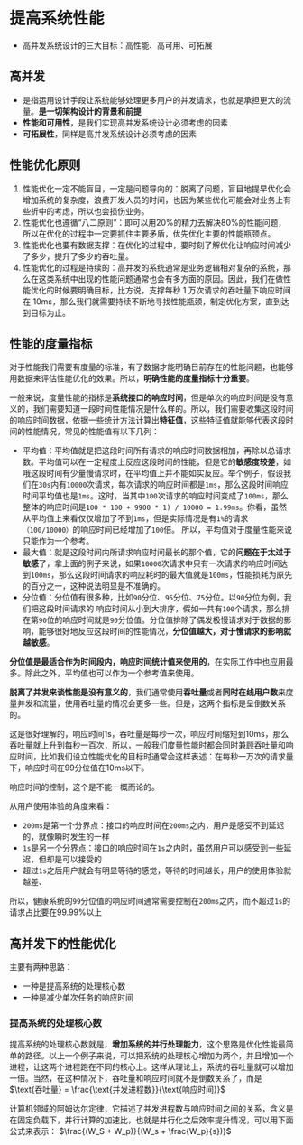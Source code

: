 # 提高系统性能

- 高并发系统设计的三大目标：高性能、高可用、可拓展

## 高并发

- 是指运用设计手段让系统能够处理更多用户的并发请求，也就是承担更大的流量。**是一切架构设计的背景和前提**
- **性能和可用性**，是我们实现高并发系统设计必须考虑的因素
- **可拓展性**，同样是高并发系统设计必须考虑的因素

## 性能优化原则

1. 性能优化一定不能盲目，一定是问题导向的：脱离了问题，盲目地提早优化会增加系统的复杂度，浪费开发人员的时间，也因为某些优化可能会对业务上有些折中的考虑，所以也会损伤业务。
2. 性能优化也遵循“八二原则”：即可以用20%的精力去解决80%的性能问题，所以在优化的过程中一定要抓住主要矛盾，优先优化主要的性能瓶颈点。
3. 性能优化也要有数据支撑：在优化的过程中，要时刻了解优化让响应时间减少了多少，提升了多少的吞吐量。
4. 性能优化的过程是持续的：高并发的系统通常是业务逻辑相对复杂的系统，那么在这类系统中出现的性能问题通常也会有多方面的原因。因此，我们在做性能优化的时候要明确目标，比方说，支撑每秒 1 万次请求的吞吐量下响应时间在 10ms，那么我们就需要持续不断地寻找性能瓶颈，制定优化方案，直到达到目标为止。

## 性能的度量指标

对于性能我们需要有度量的标准，有了数据才能明确目前存在的性能问题，也能够用数据来评估性能优化的效果。所以，**明确性能的度量指标十分重要**。

一般来说，度量性能的指标是**系统接口的响应时间**，但是单次的响应时间是没有意义的，我们需要知道一段时间性能情况是什么样的。所以，我们需要收集这段时间的响应时间数据，依据一些统计方法计算出**特征值**，这些特征值就能够代表这段时间的性能情况，常见的性能值有以下几列：

- 平均值：平均值就是把这段时间所有请求的响应时间数据相加，再除以总请求数。平均值可以在一定程度上反应这段时间的性能，但是它的**敏感度较差**，如哦这段时间有少量慢请求时，在平均值上并不能如实反应。举个例子，假设我们在`30s`内有`10000`次请求，每次请求的响应时间都是`1ms`，那么这段时间响应时间平均值也是`1ms`。这时，当其中`100`次请求的响应时间变成了`100ms`，那么整体的响应时间是`100 * 100 + 9900 * 1) / 10000 = 1.99ms`。你看，虽然从平均值上来看仅仅增加了不到`1ms`，但是实际情况是有`1%`的请求`（100/10000）`的响应时间已经增加了`100`倍。 所以，平均值对于度量性能来说只能作为一个参考。
- 最大值：就是这段时间内所请求响应时间最长的那个值，它的**问题在于太过于敏感**了，拿上面的例子来说，如果`10000`次请求中只有一次请求的响应时间达到`100ms`，那么这段时间请求的响应耗时的最大值就是`100ms`，性能损耗为原先的百分之一，这种说法明显是不准确的。
- 分位值：分位值有很多种，比如`90`分位、`95`分位、`75`分位。以`90`分位为例，我们把这段时间请求的 响应时间从小到大排序，假如一共有`100`个请求，那么排在第`90`位的响应时间就是`90`分位值。分位值排除了偶发极慢请求对于数据的影响，能够很好地反应这段时间的性能情况，**分位值越大，对于慢请求的影响就越敏感**。

**分位值是最适合作为时间段内，响应时间统计值来使用的**，在实际工作中也应用最多。除此之外，平均值也可以作为一个参考值来使用。

**脱离了并发来谈性能是没有意义的**，我们通常使用**吞吐量**或者**同时在线用户数**来度量并发和流量，使用吞吐量的情况会更多一些。但是，这两个指标是呈倒数关系的。

这是很好理解的，响应时间1s，吞吐量是每秒一次，响应时间缩短到10ms，那么吞吐量就上升到每秒一百次，所以，一般我们度量性能时都会同时兼顾吞吐量和响应时间，比如我们设立性能优化的目标时通常会这样表述：在每秒一万次的请求量下，响应时间在99分位值在10ms以下。

响应时间的控制，这个是不能一概而论的。

从用户使用体验的角度来看：

- `200ms`是第一个分界点：接口的响应时间在`200ms`之内，用户是感受不到延迟的，就像瞬时发生的一样
- `1s`是另一个分界点：接口的响应时间在`1s`之内时，虽然用户可以感受到一些延迟，但却是可以接受的
- 超过`1s`之后用户就会有明显等待的感觉，等待的时间越长，用户的使用体验就越差、

所以，健康系统的`99`分位值的响应时间通常需要控制在`200ms`之内，而不超过`1s`的请求占比要在99.99%以上

## 高并发下的性能优化

主要有两种思路：

- 一种是提高系统的处理核心数
- 一种是减少单次任务的响应时间

### 提高系统的处理核心数

提高系统的处理核心数就是，**增加系统的并行处理能力**，这个思路是优化性能最简单的路径。以上一个例子来说，可以把系统的处理核心增加为两个，并且增加一个进程，让这两个进程跑在不同的核心上。这样从理论上，系统的吞吐量就可以增加一倍。当然，在这种情况下，吞吐量和响应时间就不是倒数关系了，而是 $\text{吞吐量} = \frac{\text{并发进程数}}{\text{响应时间}}$

计算机领域的阿姆达尔定律，它描述了并发进程数与响应时间之间的关系，含义是在固定负载下，并行计算的加速比，也就是并行化之后效率提升情况，可以用下面公式来表示： $\frac{(W_S + W_p)}{(W_s + \frac{W_p}{s})}$
